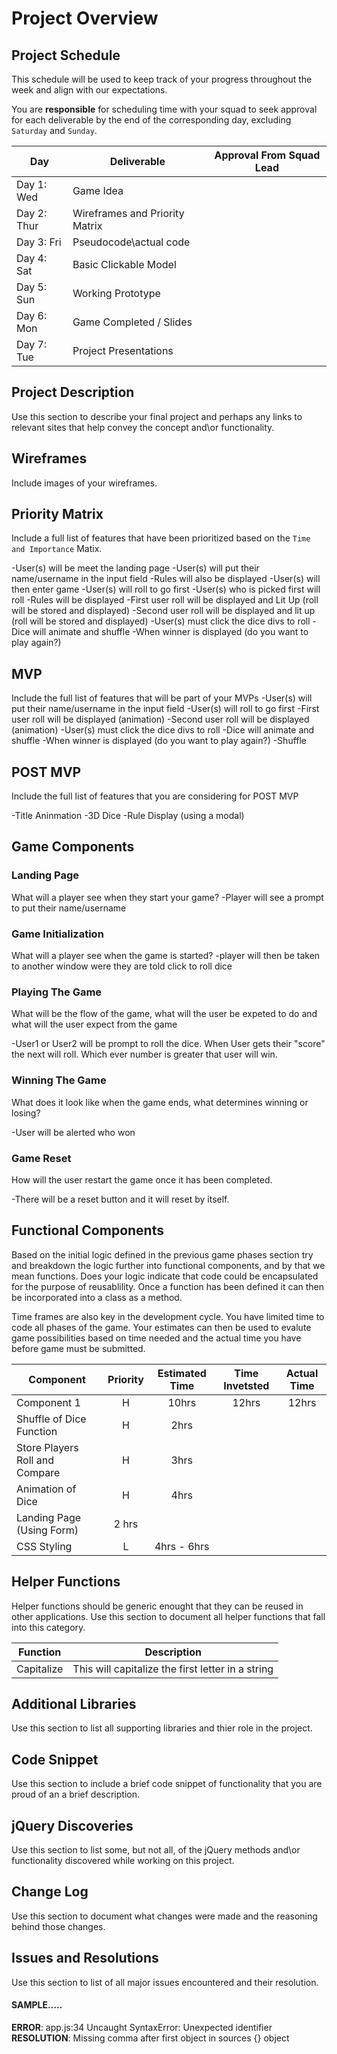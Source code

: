 # Project Overview

## Project Schedule

This schedule will be used to keep track of your progress throughout the week and align with our expectations.  

You are **responsible** for scheduling time with your squad to seek approval for each deliverable by the end of the corresponding day, excluding `Saturday` and `Sunday`.

|  Day | Deliverable | Approval From Squad Lead
|---|---| ---|
|Day 1: Wed| Game Idea|
|Day 2: Thur| Wireframes and Priority Matrix|
|Day 3: Fri| Pseudocode\actual code|
|Day 4: Sat| Basic Clickable Model |
|Day 5: Sun| Working Prototype |
|Day 6: Mon| Game Completed / Slides |
|Day 7: Tue| Project Presentations |

## Project Description

Use this section to describe your final project and perhaps any links to relevant sites that help convey the concept and\or functionality.

## Wireframes

Include images of your wireframes. 


## Priority Matrix

Include a full list of features that have been prioritized based on the `Time and Importance` Matix.  

-User(s) will be meet the landing page
-User(s) will put their name/username in the input field
-Rules will also be displayed
-User(s) will then enter game
-User(s) will roll to go first
-User(s) who is picked first will roll
-Rules will be displayed
-First user roll will be displayed and Lit Up (roll will be stored and displayed)
-Second user roll will be displayed and lit up (roll will be stored and displayed)
-User(s) must click the dice divs to roll
-Dice will animate and shuffle
-When winner is displayed (do you want to play again?)

## MVP 

Include the full list of features that will be part of your MVPs
-User(s) will put their name/username in the input field
-User(s) will roll to go first
-First user roll will be displayed (animation)
-Second user roll will be displayed (animation)
-User(s) must click the dice divs to roll
-Dice will animate and shuffle
-When winner is displayed (do you want to play again?)
-Shuffle


## POST MVP

Include the full list of features that you are considering for POST MVP

-Title Aninmation
-3D Dice
-Rule Display (using a modal)

## Game Components

### Landing Page
What will a player see when they start your game?
-Player will see a prompt to put their name/username

### Game Initialization
What will a player see when the game is started? 
-player will then be taken to another window were they are told click to roll dice

### Playing The Game
What will be the flow of the game, what will the user be expeted to do and what will the user expect from the game

-User1 or User2 will be prompt to roll the dice. When User gets their "score" the next
will roll. Which ever number is greater that user will win.

### Winning The Game
What does it look like when the game ends, what determines winning or losing?

-User will be alerted who won

### Game Reset
How will the user restart the game once it has been completed.

-There will be a reset button and it will reset by itself.

## Functional Components

Based on the initial logic defined in the previous game phases section try and breakdown the logic further into functional components, and by that we mean functions.  Does your logic indicate that code could be encapsulated for the purpose of reusablility.  Once a function has been defined it can then be incorporated into a class as a method. 

Time frames are also key in the development cycle.  You have limited time to code all phases of the game.  Your estimates can then be used to evalute game possibilities based on time needed and the actual time you have before game must be submitted. 

| Component | Priority | Estimated Time | Time Invetsted | Actual Time |
| --- | :---: |  :---: | :---: | :---: |
| Component 1 | H | 10hrs| 12hrs | 12hrs |
| Shuffle of Dice Function| H | 2hrs |
| Store Players Roll and  Compare| H | 3hrs| 
| Animation of Dice | H | 4hrs |
| Landing Page (Using Form) | 2 hrs |
| CSS Styling | L | 4hrs - 6hrs |


## Helper Functions
Helper functions should be generic enought that they can be reused in other applications. Use this section to document all helper functions that fall into this category.

| Function | Description | 
| --- | :---: |  
| Capitalize | This will capitalize the first letter in a string | 

## Additional Libraries
 Use this section to list all supporting libraries and thier role in the project. 

## Code Snippet

Use this section to include a brief code snippet of functionality that you are proud of an a brief description.  

## jQuery Discoveries
 Use this section to list some, but not all, of the jQuery methods and\or functionality discovered while working on this project.

## Change Log
 Use this section to document what changes were made and the reasoning behind those changes.  

## Issues and Resolutions
 Use this section to list of all major issues encountered and their resolution.

#### SAMPLE.....
**ERROR**: app.js:34 Uncaught SyntaxError: Unexpected identifier                                
**RESOLUTION**: Missing comma after first object in sources {} object
